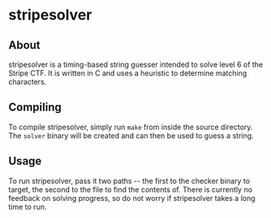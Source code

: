 stripesolver
============

About
-----

stripesolver is a timing-based string guesser intended to solve level 6 of the Stripe CTF. It is written in C and uses a heuristic to determine matching characters.

Compiling
---------

To compile stripesolver, simply run `make` from inside the source directory. The `solver` binary will be created and can then be used to guess a string.

Usage
-----

To run stripesolver, pass it two paths -- the first to the checker binary to target, the second to the file to find the contents of. There is currently no feedback on solving progress, so do not worry if stripesolver takes a long time to run.

